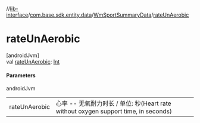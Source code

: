 //[lib-interface](../../../index.md)/[com.base.sdk.entity.data](../index.md)/[WmSportSummaryData](index.md)/[rateUnAerobic](rate-un-aerobic.md)

# rateUnAerobic

[androidJvm]\
val [rateUnAerobic](rate-un-aerobic.md): [Int](https://kotlinlang.org/api/latest/jvm/stdlib/kotlin/-int/index.html)

#### Parameters

androidJvm

| | |
|---|---|
| rateUnAerobic | 心率 -- 无氧耐力时长  / 单位:  秒(Heart rate without oxygen support time, in seconds) |
